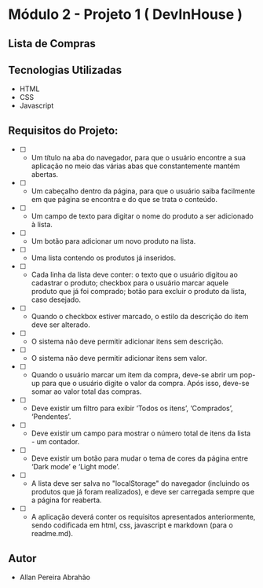 # Módulo 2 - Projeto 1 ( DevInHouse )

## Lista de Compras

## Tecnologias Utilizadas

- HTML
- CSS
- Javascript

## Requisitos do Projeto:

- [ ] - Um título na aba do navegador, para que o usuário encontre a sua aplicação no meio das várias abas que constantemente mantém abertas.

- [ ] - Um cabeçalho dentro da página, para que o usuário saiba facilmente em que página se encontra e do que se trata o conteúdo.

- [ ] - Um campo de texto para digitar o nome do produto a ser adicionado à lista.

- [ ] - Um botão para adicionar um novo produto na lista.

- [ ] - Uma lista contendo os produtos já inseridos.

- [ ] - Cada linha da lista deve conter: o texto que o usuário digitou ao cadastrar o produto; checkbox para o usuário marcar aquele produto que já foi comprado; botão para excluir o produto da lista, caso desejado. 

- [ ] - Quando o checkbox estiver marcado, o estilo da descrição do item deve ser alterado.

- [ ] - O sistema não deve permitir adicionar itens sem descrição.

- [ ] - O sistema não deve permitir adicionar itens sem valor.

- [ ] - Quando o usuário marcar um item da compra, deve-se abrir um pop-up para que o usuário digite o valor da compra. Após isso, deve-se somar ao valor total das compras.

- [ ] - Deve existir um filtro para exibir ‘Todos os itens’, ‘Comprados’, ‘Pendentes’.

- [ ] - Deve existir um campo para mostrar o número total de itens da lista - um contador.

- [ ] - Deve existir um botão para mudar o tema de cores da página entre ‘Dark mode’ e ‘Light mode’.

- [ ] - A lista deve ser salva no "localStorage" do navegador (incluindo os produtos que já foram realizados), e deve ser carregada sempre que a página for reaberta.

- [ ] - A aplicação deverá conter os requisitos apresentados anteriormente, sendo codificada em html, css, javascript e markdown (para o readme.md).


## Autor

- Allan Pereira Abrahão
